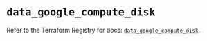 # `data_google_compute_disk`

Refer to the Terraform Registry for docs: [`data_google_compute_disk`](https://registry.terraform.io/providers/hashicorp/google/6.24.0/docs/data-sources/compute_disk).
